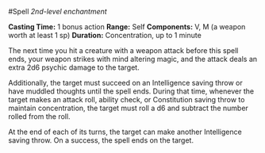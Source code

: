 #Spell
*2nd-level enchantment*

**Casting Time:** 1 bonus action
**Range:** Self
**Components:** V, M (a weapon worth at least 1 sp)
**Duration:** Concentration, up to 1 minute

The next time you hit a creature with a weapon attack before this spell ends, your weapon strikes with mind altering magic, and the attack deals an extra 2d6 psychic damage to the target.

Additionally, the target must succeed on an Intelligence saving throw or have muddled thoughts until the spell ends. During that time, whenever the target makes an attack roll, ability check, or Constitution saving throw to maintain concentration, the target must roll a d6 and subtract the number rolled from the roll.

At the end of each of its turns, the target can make another Intelligence saving throw. On a success, the spell ends on the target.